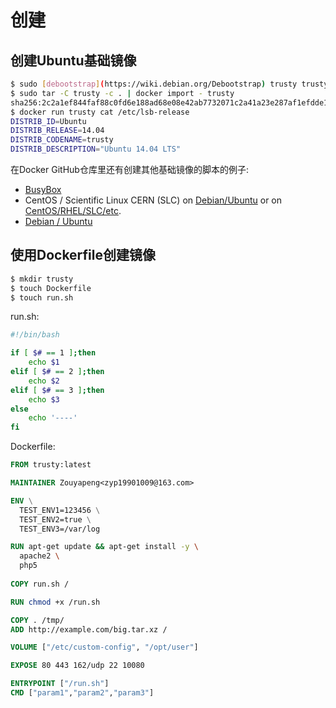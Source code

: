 
# 创建
## 创建Ubuntu基础镜像
```bash
$ sudo [debootstrap](https://wiki.debian.org/Debootstrap) trusty trusty > /dev/null
$ sudo tar -C trusty -c . | docker import - trusty
sha256:2c2a1ef844faf88c0fd6e188ad68e08e42ab7732071c2a41a23e287af1efdde1
$ docker run trusty cat /etc/lsb-release
DISTRIB_ID=Ubuntu
DISTRIB_RELEASE=14.04
DISTRIB_CODENAME=trusty
DISTRIB_DESCRIPTION="Ubuntu 14.04 LTS"
```

在Docker GitHub仓库里还有创建其他基础镜像的脚本的例子:

- [BusyBox](https://github.com/docker/docker/blob/master/contrib/mkimage-busybox.sh)
- CentOS / Scientific Linux CERN (SLC) on [Debian/Ubuntu](https://github.com/docker/docker/blob/master/contrib/mkimage-rinse.sh) or on [CentOS/RHEL/SLC/etc](https://github.com/docker/docker/blob/master/contrib/mkimage-yum.sh).
- [Debian / Ubuntu](https://github.com/docker/docker/blob/master/contrib/mkimage-debootstrap.sh)



## 使用Dockerfile创建镜像

```bash
$ mkdir trusty
$ touch Dockerfile
$ touch run.sh
```
run.sh:
```bash
#!/bin/bash

if [ $# == 1 ];then
    echo $1
elif [ $# == 2 ];then
    echo $2
elif [ $# == 3 ];then
    echo $3
else
    echo '----'
fi
```
Dockerfile:
```Dockerfile
FROM trusty:latest

MAINTAINER Zouyapeng<zyp19901009@163.com>

ENV \
  TEST_ENV1=123456 \
  TEST_ENV2=true \
  TEST_ENV3=/var/log

RUN apt-get update && apt-get install -y \
  apache2 \
  php5
  
COPY run.sh /

RUN chmod +x /run.sh

COPY . /tmp/
ADD http://example.com/big.tar.xz /

VOLUME ["/etc/custom-config", "/opt/user"]

EXPOSE 80 443 162/udp 22 10080

ENTRYPOINT ["/run.sh"]
CMD ["param1","param2","param3"]
```


